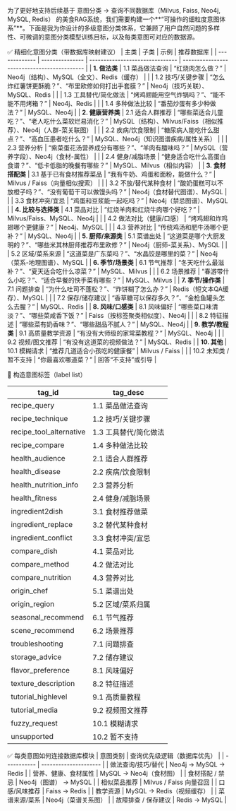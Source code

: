 

为了更好地支持后续基于 意图分类 -> 查询不同数据库（Milvus, Faiss, Neo4j, MySQL, Redis） 的美食RAG系统，我们需要构建一个**“可操作的细粒度意图体系”**。下面是我为你设计的多级意图分类体系，它兼顾了用户自然问题的多样性、可微调的意图分类模型训练目标，以及每类意图可对应的数据源。

✅ 精细化意图分类（带数据库映射建议）
| 主类            | 子类              | 示例                              | 推荐数据库                                       |
| ------------- | --------------- | ------------------------------- | ------------------------------------------- |
| **1. 做法类**    | 1.1 菜品做法查询      | “红烧肉怎么做？”                       | Neo4j（结构）、MySQL（全文）、Redis（缓存）               |
|               | 1.2 技巧/关键步骤     | “怎么炸红薯饼更酥脆？”、“布里欧修如何打出手套膜？”     | Neo4j（技巧关联）、MySQL、Redis                     |
|               | 1.3 工具替代/简化做法   | “烤鸡翅能用空气炸锅吗？”、“能不能不用烤箱？”        | Neo4j、Redis                                 |
|               | 1.4 多种做法比较      | “番茄炒蛋有多少种做法？”                   | MySQL、Neo4j                                 |
| **2. 健康营养类**  | 2.1 适合人群推荐      | “哪些菜适合儿童吃？”、“老人吃什么菜软烂易消化？”      | MySQL（结构）、Milvus/Faiss（相似推荐）、Neo4j（人群-菜关联图） |
|               | 2.2 疾病/饮食限制     | “糖尿病人能吃什么甜点？”、“高血压患者吃什么？”       | MySQL、Neo4j（知识图谱疾病/属性关系）                    |
|               | 2.3 营养分析        | “紫菜蛋花汤营养成分有哪些？”、“羊肉有膻味吗？”       | MySQL（营养字段）、Neo4j（食材-属性）                    |
|               | 2.4 健身/减脂场景     | “健身适合吃什么高蛋白食谱？”、“低卡低脂的晚餐有哪些？”   | MySQL、Milvus（相似内容）                          |
| **3. 食材搭配类**  | 3.1 基于已有食材推荐菜品  | “我有牛奶、鸡蛋和面粉，能做什么？”              | Milvus / Faiss（向量相似搜索）                      |
|               | 3.2 不放/替代某种食材   | “酸奶蛋糕可以不放橙子吗？”、“没有葡萄干可以做馒头吗？”   | Neo4j（食材替代图谱）、MySQL                         |
|               | 3.3 食材冲突/宜忌     | “鸡蛋和豆浆能一起吃吗？”                   | Neo4j（禁忌图谱）、MySQL                           |
| **4. 比较与选择类** | 4.1 菜品对比        | “红烧羊肉和红烧牛肉哪个好吃？”                | Milvus/Faiss、MySQL、Neo4j                    |
|               | 4.2 做法对比（健康/口感） | “烤鸡翅和炸鸡翅哪个更健康？”                 | Neo4j、MySQL                                 |
|               | 4.3 营养对比        | “传统鸡汤和肥牛汤哪个更补？”                 | MySQL、Neo4j                                 |
| **5. 厨师/来源类** | 5.1 菜谱出处        | “这道菜是哪个大厨发明的？”、“哪些米其林厨师推荐布里欧修？” | Neo4j（厨师-菜关系）、MySQL                         |
|               | 5.2 区域/菜系来源     | “这道菜是广东菜吗？”、“水晶饺是哪里的菜？”         | Neo4j（菜系-地理图谱）、MySQL                        |
| **6. 季节/场景类** | 6.1 节气推荐        | “冬天吃什么最滋补？”、“夏天适合吃什么凉菜？”        | MySQL、Milvus                                |
|               | 6.2 场景推荐        | “春游带什么小吃？”、“适合早餐的快手菜有哪些？”       | MySQL、Milvus                                |
| **7. 季节/操作类** | 7.1 问题排查        | “为什么吐司不蓬松？”、“炸饼糊了怎么办？”          | Redis（短文本QA缓存）、MySQL                        |
|               | 7.2 保存/储存建议     | “香草糖可以保存多久？”、“金枪鱼罐头怎么去腥？”       | MySQL、Redis                                 |
| **8. 风味/口感类** | 8.1 风味偏好        | “哪些菜口味清淡？”、“哪些菜咸香下饭？”           | Faiss（按标签聚类相似度）、Neo4j                       |
|               | 8.2 特征描述        | “哪些菜有奶香味？”、“哪些甜品不腻人？”           | MySQL、Neo4j                                 |
| **9. 教学/教程类** | 9.1 高质量教学资源     | “有没有大师级的家常菜教程？”                 | MySQL、Neo4j                                 |
|               | 9.2 视频/图文推荐     | “有没有这道菜的视频做法？”                  | MySQL、Redis                                 |
| **10. 其他**    | 10.1 模糊请求       | “推荐几道适合小孩吃的健康餐”                 | Milvus / Faiss                              |
|               | 10.2 未知类 / 暂不支持 | “你最喜欢哪道菜？”                      | 回答“不支持”或引导                                  |


🧠 构造意图标签（label list）

| tag\_id                   | tag\_desc     |
| ------------------------- | ------------- |
| recipe\_query             | 1.1 菜品做法查询    |
| recipe\_technique         | 1.2 技巧/关键步骤   |
| recipe\_tool\_alternative | 1.3 工具替代/简化做法 |
| recipe\_compare           | 1.4 多种做法比较    |
| health\_audience          | 2.1 适合人群推荐    |
| health\_disease           | 2.2 疾病/饮食限制   |
| health\_nutrition\_info   | 2.3 营养分析      |
| health\_fitness           | 2.4 健身/减脂场景   |
| ingredient2dish           | 3.1 食材推荐做菜    |
| ingredient\_replace       | 3.2 替代某种食材    |
| ingredient\_conflict      | 3.3 食材冲突/宜忌   |
| compare\_dish             | 4.1 菜品对比      |
| compare\_method           | 4.2 做法对比      |
| compare\_nutrition        | 4.3 营养对比      |
| origin\_chef              | 5.1 菜谱出处      |
| origin\_region            | 5.2 区域/菜系归属   |
| seasonal\_recommend       | 6.1 节气推荐      |
| scene\_recommend          | 6.2 场景推荐      |
| troubleshooting           | 7.1 问题排查      |
| storage\_advice           | 7.2 储存建议      |
| flavor\_preference        | 8.1 风味偏好      |
| texture\_description      | 8.2 特征描述      |
| tutorial\_highlevel       | 9.1 高质量教程     |
| tutorial\_media           | 9.2 视频图文推荐    |
| fuzzy\_request            | 10.1 模糊请求     |
| unsupported               | 10.2 暂不支持     |



✅ 每类意图如何连接数据库模块
| 意图类别        | 查询优先级逻辑（数据库优先）        |
| ----------- | --------------------- |
| 做法查询/技巧/替代  | Neo4j → MySQL → Redis |
| 营养、健康、食材属性  | MySQL → Neo4j（食材图）    |
| 食材搭配 / 禁忌   | Neo4j（图谱） → MySQL     |
| 相似菜品推荐      | Milvus / Faiss 向量召回   |
| 口感/风味推荐     | Faiss → Redis         |
| 教学资源        | MySQL → Redis（视频缓存）   |
| 菜谱来源/菜系     | Neo4j（菜谱关系图）          |
| 故障排查 / 保存建议 | Redis → MySQL         |

